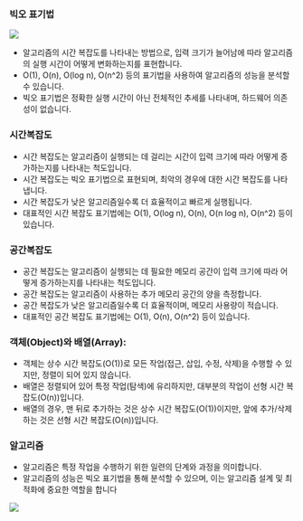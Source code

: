 ### 빅오 표기법

![](https://velog.velcdn.com/images/rhaudgks12/post/1049632b-7309-4806-be69-12a64554954b/image.png)

- 알고리즘의 시간 복잡도를 나타내는 방법으로, 입력 크기가 늘어남에 따라 알고리즘의 실행 시간이 어떻게 변화하는지를 표현합니다.
- O(1), O(n), O(log n), O(n^2) 등의 표기법을 사용하여 알고리즘의 성능을 분석할 수 있습니다.
- 빅오 표기법은 정확한 실행 시간이 아닌 전체적인 추세를 나타내며, 하드웨어 의존성이 없습니다.

### 시간복잡도

- 시간 복잡도는 알고리즘이 실행되는 데 걸리는 시간이 입력 크기에 따라 어떻게 증가하는지를 나타내는 척도입니다.
- 시간 복잡도는 빅오 표기법으로 표현되며, 최악의 경우에 대한 시간 복잡도를 나타냅니다.
- 시간 복잡도가 낮은 알고리즘일수록 더 효율적이고 빠르게 실행됩니다.
- 대표적인 시간 복잡도 표기법에는 O(1), O(log n), O(n), O(n log n), O(n^2) 등이 있습니다.

### 공간복잡도

- 공간 복잡도는 알고리즘이 실행되는 데 필요한 메모리 공간이 입력 크기에 따라 어떻게 증가하는지를 나타내는 척도입니다.
- 공간 복잡도는 알고리즘이 사용하는 추가 메모리 공간의 양을 측정합니다.
- 공간 복잡도가 낮은 알고리즘일수록 더 효율적이며, 메모리 사용량이 적습니다.
- 대표적인 공간 복잡도 표기법에는 O(1), O(n), O(n^2) 등이 있습니다.

### 객체(Object)와 배열(Array):

- 객체는 상수 시간 복잡도(O(1))로 모든 작업(접근, 삽입, 수정, 삭제)을 수행할 수 있지만, 정렬이 되어 있지 않습니다.
- 배열은 정렬되어 있어 특정 작업(탐색)에 유리하지만, 대부분의 작업이 선형 시간 복잡도(O(n))입니다.
- 배열의 경우, 맨 뒤로 추가하는 것은 상수 시간 복잡도(O(1))이지만, 앞에 추가/삭제하는 것은 선형 시간 복잡도(O(n))입니다.

### 알고리즘

- 알고리즘은 특정 작업을 수행하기 위한 일련의 단계와 과정을 의미합니다.
- 알고리즘의 성능은 빅오 표기법을 통해 분석할 수 있으며, 이는 알고리즘 설계 및 최적화에 중요한 역할을 합니다

![](https://velog.velcdn.com/images/rhaudgks12/post/57961351-0af0-4420-9997-e1f46543e363/image.png)
